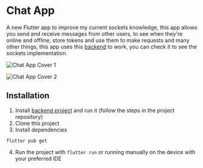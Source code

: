 # Chat App

A new Flutter app to improve my current sockets knowledge, this app allows you send and receive messages from other users, to see when they're online and offline, store tokens and use them to make requests and many other things, this app uses this [backend](https://github.com/Sebas3270/chat-app-backend) to work, you can check it to see the sockets implementation.

![Chat App Cover 1](https://user-images.githubusercontent.com/88170325/213936240-1a1dd722-a20a-4736-a620-c8532e9c98f3.jpeg)

![Chat App Cover 2](https://user-images.githubusercontent.com/88170325/213936264-3f9fa32c-307e-491e-b9fe-927c7868211e.jpeg)

## Installation

1. Install [backend project](https://github.com/Sebas3270/chat-app-backend) and run it (follow the steps in the project repository)
2. Clone this project
3. Install dependencies
```
flutter pub get
```
4. Run the project with ```flutter run``` or running manually on the device with your preferred IDE

<!-- 
## Packages installed

This project is a starting point for a Flutter application.

A few resources to get you started if this is your first Flutter project:

- [Lab: Write your first Flutter app](https://docs.flutter.dev/get-started/codelab)
- [Cookbook: Useful Flutter samples](https://docs.flutter.dev/cookbook)

For help getting started with Flutter development, view the
[online documentation](https://docs.flutter.dev/), which offers tutorials,
samples, guidance on mobile development, and a full API reference. -->
